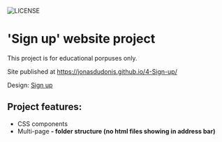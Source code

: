 ![LICENSE](https://img.shields.io/badge/license-MIT-blue.svg?style=flat-square)

# 'Sign up' website project

This project is for educational porpuses only.

Site published at https://jonasdudonis.github.io/4-Sign-up/

Design: [Sign up](https://cdn.discordapp.com/attachments/648536139677958156/648860801997996052/day1dr.png)


## Project features:
- CSS components
- Multi-page
**- folder structure (no html files showing in address bar)**